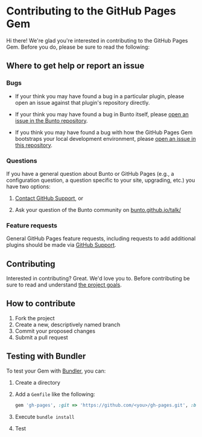 # Contributing to the GitHub Pages Gem

Hi there! We're glad you're interested in contributing to the GitHub Pages Gem. Before you do, please be sure to read the following:

## Where to get help or report an issue

### Bugs

* If your think you may have found a bug in a particular plugin, please open an issue against that plugin's repository directly.

* If your think you may have found a bug in Bunto itself, please [open an issue in the Bunto repository](https://github.com/bunto/bunto/issues/new).

* If you think you may have found a bug with how the GitHub Pages Gem bootstraps your local development environment, please [open an issue in this repository](https://github.com/bunto/gh-pages/issues/new).

### Questions

If you have a general question about Bunto or GitHub Pages (e.g., a configuration question, a question specific to your site, upgrading, etc.) you have two options:

1. [Contact GitHub Support](https://github.com/contact?form%5Bsubject%5D=GitHub%20Pages%20and%20Bunto), or

2. Ask your question of the Bunto community on [bunto.github.io/talk/](https://bunto.github.io/talk/)

### Feature requests

General GitHub Pages feature requests, including requests to add additional plugins should be made via [GitHub Support](https://github.com/contact?form%5Bsubject%5D=GitHub%20Pages%20Feature%20Request).

## Contributing

Interested in contributing? Great. We'd love you to. Before contributing be sure to read and understand [the project goals](https://github.com/bunto/gh-pages/blob/master/README.md#project-goals).

## How to contribute

1. Fork the project
2. Create a new, descriptively named branch
3. Commit your proposed changes
4. Submit a pull request

## Testing with Bundler

To test your Gem with [Bundler](http://bundler.io), you can:

1. Create a directory
2. Add a `Gemfile` like the following:

    ```ruby
    gem 'gh-pages', :git => 'https://github.com/<you>/gh-pages.git', :branch => '<your branch name>', :require => 'gh-pages'
    ```

3. Execute `bundle install`
4. Test
